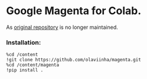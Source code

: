 # Google Magenta for Colab.

As [original repository](https://github.com/magenta/magenta) is no longer maintained.

### Installation:
```
%cd /content
!git clone https://github.com/olaviinha/magenta.git
%cd /content/magenta
!pip install .
```
